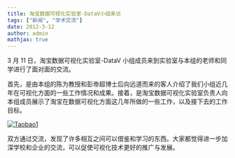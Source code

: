 ```yaml
---
title: 淘宝数据可视化实验室-DataV小组来访
tags: ["新闻", "学术交流"]
date: 2012-3-12
author: admin
mathjax: true
---
```


3 月 11 日，淘宝数据可视化实验室-DataV 小组成员来到实验室与本组的老师和同学进行了面对面的交流。

首先，是由本组的陈为教授和彭帝超博士后向远道而来的客人介绍了我们小组近几年在可视化方面的一些工作情况和成果。接着，是淘宝数据可视化实验室负责人向本组成员展示了淘宝在数据可视化方面这几年所做的一些工作，以及接下去的工作目标。

[![Taobao1](http://www.cad.zju.edu.cn/home/vagwiki/wordpress/wp-content/uploads/2012/06/Taobao1.jpg)](http://www.cad.zju.edu.cn/home/vagwiki/wordpress/wp-content/uploads/2012/06/Taobao1.jpg)

双方通过交流，发现了许多相互之间可以借鉴和学习的东西。大家都觉得进一步加深学校和企业的交流，可以促使可视化技术更好的推广与发展。
